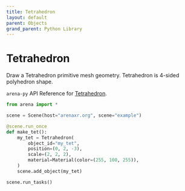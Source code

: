 ```yaml
---
title: Tetrahedron
layout: default
parent: Objects
grand_parent: Python Library
---
```


# Tetrahedron

Draw a Tetrahedron primitive mesh geometry. Tetrahedron is 4-sided polyhedron shape.

`arena-py` API Reference for [Tetrahedron](/content/python-api/objects/tetrahedron).

```python
from arena import *

scene = Scene(host="arenaxr.org", scene="example")

@scene.run_once
def make_tet():
    my_tet = Tetrahedron(
        object_id="my_tet",
        position=(0, 2, -3),
        scale=(2, 2, 2),
        material=Material(color=(255, 100, 255)),
    )
    scene.add_object(my_tet)

scene.run_tasks()
```
